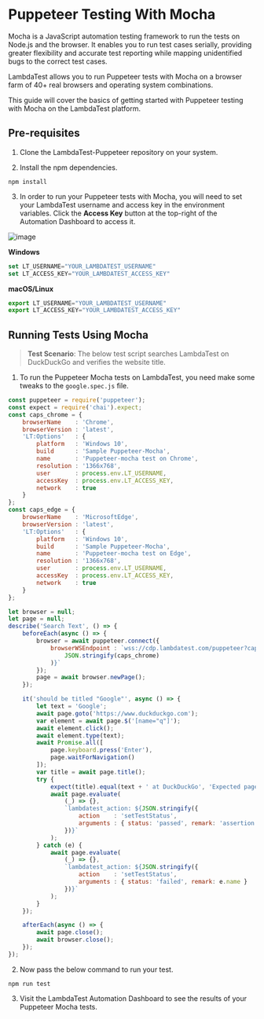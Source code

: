 # Puppeteer Testing With Mocha

Mocha is a JavaScript automation testing framework to run the tests on Node.js and the browser. It enables you to run test cases serially, providing greater flexibility and accurate test reporting while mapping unidentified bugs to the correct test cases.

LambdaTest allows you to run Puppeteer tests with Mocha on a browser farm of 40+ real browsers and operating system combinations. 

This guide will cover the basics of getting started with Puppeteer testing with Mocha on the LambdaTest platform.

## Pre-requisites

1. Clone the LambdaTest-Puppeteer repository on your system.

2. Install the npm dependencies.

```
npm install
```

3. In order to run your Puppeteer tests with Mocha, you will need to set your LambdaTest username and access key in the environment variables. Click the **Access Key** button at the top-right of the Automation Dashboard to access it.

![image](https://user-images.githubusercontent.com/70570645/194759326-9cf2b3a7-57e0-4d91-bd4a-9a456d1da044.png)

**Windows**

```js
set LT_USERNAME="YOUR_LAMBDATEST_USERNAME"
set LT_ACCESS_KEY="YOUR_LAMBDATEST_ACCESS_KEY"
```

**macOS/Linux**

```js
export LT_USERNAME="YOUR_LAMBDATEST_USERNAME"
export LT_ACCESS_KEY="YOUR_LAMBDATEST_ACCESS_KEY"
```

## Running Tests Using Mocha

>**Test Scenario**: The below test script searches LambdaTest on DuckDuckGo and verifies the website title.

1. To run the Puppeteer Mocha tests on LambdaTest, you need make some tweaks to the `google.spec.js` file.

```js
const puppeteer = require('puppeteer');
const expect = require('chai').expect;
const caps_chrome = {
	browserName    : 'Chrome',
	browserVersion : 'latest',
	'LT:Options'   : {
		platform   : 'Windows 10',
		build      : 'Sample Puppeteer-Mocha',
		name       : 'Puppeteer-mocha test on Chrome',
		resolution : '1366x768',
		user       : process.env.LT_USERNAME,
		accessKey  : process.env.LT_ACCESS_KEY,
		network    : true
	}
};
const caps_edge = {
	browserName    : 'MicrosoftEdge',
	browserVersion : 'latest',
	'LT:Options'   : {
		platform   : 'Windows 10',
		build      : 'Sample Puppeteer-Mocha',
		name       : 'Puppeteer-mocha test on Edge',
		resolution : '1366x768',
		user       : process.env.LT_USERNAME,
		accessKey  : process.env.LT_ACCESS_KEY,
		network    : true
	}
};

let browser = null;
let page = null;
describe('Search Text', () => {
	beforeEach(async () => {
		browser = await puppeteer.connect({
			browserWSEndpoint : `wss://cdp.lambdatest.com/puppeteer?capabilities=${encodeURIComponent(
				JSON.stringify(caps_chrome)
			)}`
		});
		page = await browser.newPage();
	});

	it('should be titled "Google"', async () => {
		let text = 'Google';
		await page.goto('https://www.duckduckgo.com');
		var element = await page.$('[name="q"]');
		await element.click();
		await element.type(text);
		await Promise.all([
			page.keyboard.press('Enter'),
			page.waitForNavigation()
		]);
		var title = await page.title();
		try {
			expect(title).equal(text + ' at DuckDuckGo', 'Expected page title is incorrect!');
			await page.evaluate(
				(_) => {},
				`lambdatest_action: ${JSON.stringify({
					action    : 'setTestStatus',
					arguments : { status: 'passed', remark: 'assertion passed' }
				})}`
			);
		} catch (e) {
			await page.evaluate(
				(_) => {},
				`lambdatest_action: ${JSON.stringify({
					action    : 'setTestStatus',
					arguments : { status: 'failed', remark: e.name }
				})}`
			);
		}
	});

	afterEach(async () => {
		await page.close();
		await browser.close();
	});
});
```

2. Now pass the below command to run your test.

```
npm run test
```


3. Visit the LambdaTest Automation Dashboard to see the results of your Puppeteer Mocha tests.
